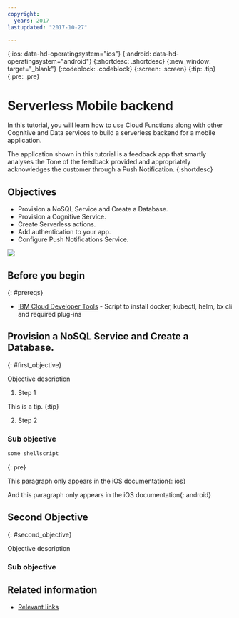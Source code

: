 ```yaml
---
copyright:
  years: 2017
lastupdated: "2017-10-27"

---
```


{:ios: data-hd-operatingsystem="ios"}
{:android: data-hd-operatingsystem="android"}
{:shortdesc: .shortdesc}
{:new_window: target="_blank"}
{:codeblock: .codeblock}
{:screen: .screen}
{:tip: .tip}
{:pre: .pre}

# Serverless Mobile backend
In this tutorial, you will learn how to use Cloud Functions along with other Cognitive and Data services to build a serverless backend for a mobile application.

The application shown in this tutorial is a feedback app that smartly analyses the Tone of the feedback provided and appropriately acknowledges the customer through a Push Notification.
{:shortdesc}

## Objectives

* Provision a NoSQL Service and Create a Database.
* Provision a Cognitive Service.
* Create Serverless actions.
* Add authentication to your app.
* Configure Push Notifications Service.

![](images/solutionX/Architecture.png)

## Before you begin
{: #prereqs}

* [IBM Cloud Developer Tools](https://github.com/IBM-Bluemix/ibm-cloud-developer-tools) - Script to install docker, kubectl, helm, bx cli and required plug-ins


## Provision a NoSQL Service and Create a Database.
{: #first_objective}

Objective description

1. Step 1

  This is a tip.
  {:tip}

2. Step 2

### Sub objective

   ```bash
   some shellscript
   ```
   {: pre}


This paragraph only appears in the iOS documentation{: ios}

And this paragraph only appears in the iOS documentation{: android}

## Second Objective
{: #second_objective}

Objective description

### Sub objective


## Related information

* [Relevant links](https://blah)
